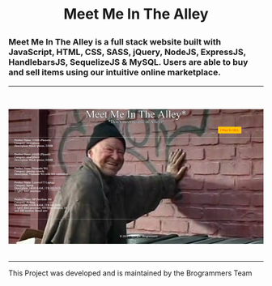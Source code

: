 #
<h1>
<p align="center">
Meet Me In The Alley
</p>
</h1>

### Meet Me In The Alley is a full stack website built with JavaScript, HTML, CSS, SASS, jQuery, NodeJS, ExpressJS, HandlebarsJS, SequelizeJS & MySQL.  Users are able to buy and sell items using our intuitive online marketplace.

---
<br>

![Meet Me In The Alley Screen Cap](./alley.png)
<br><br>
<hr>
This Project was developed and is maintained by the Brogrammers Team

